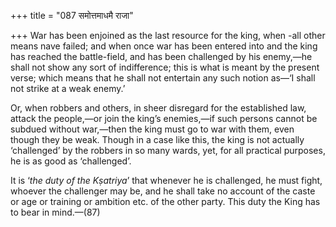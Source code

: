 +++
title = "087 समोत्तमाधमै राजा"

+++
War has been enjoined as the last resource for the king, when -all other
means nave failed; and when once war has been entered into and the king
has reached the battle-field, and has been challenged by his enemy,—he
shall not show any sort of indifference; this is what is meant by the
present verse; which means that he shall not entertain any such notion
as—‘I shall not strike at a weak enemy.’

Or, when robbers and others, in sheer disregard for the established law,
attack the people,—or join the king’s enemies,—if such persons cannot be
subdued without war,—then the king must go to war with them, even though
they be weak. Though in a case like this, the king is not actually
‘challenged’ by the robbers in so many wards, yet, for all practical
purposes, he is as good as ‘challenged’.

It is ‘*the duty of the Kṣatriya*’ that whenever he is challenged, he
must fight, whoever the challenger may be, and he shall take no account
of the caste or age or training or ambition etc. of the other party.
This duty the King has to bear in mind.—(87)


